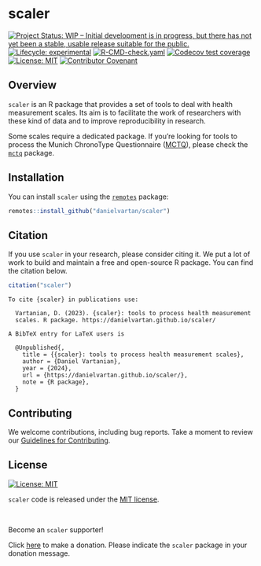 # scaler

<!-- badges: start -->
[![Project Status: WIP – Initial development is in progress, but there
has not yet been a stable, usable release suitable for the
public.](https://www.repostatus.org/badges/latest/wip.svg)](https://www.repostatus.org/#wip)
[![Lifecycle:
experimental](https://img.shields.io/badge/lifecycle-experimental-orange.svg)](https://lifecycle.r-lib.org/articles/stages.html#experimental)
[![R-CMD-check.yaml](https://github.com/danielvartan/scaler/actions/workflows/check-standard.yaml/badge.svg)](https://github.com/danielvartan/scaler/actions/workflows/check-standard.yaml)
[![Codecov test
coverage](https://codecov.io/gh/danielvartan/scaler/branch/main/graph/badge.svg)](https://app.codecov.io/gh/danielvartan/scaler?branch=main)
[![License:
MIT](https://img.shields.io/badge/license-MIT-green.png)](https://choosealicense.com/licenses/mit/)
[![Contributor
Covenant](https://img.shields.io/badge/Contributor%20Covenant-2.1-4baaaa.svg)](CODE_OF_CONDUCT.md)
<!-- badges: end -->

## Overview

`scaler` is an R package that provides a set of tools to deal with
health measurement scales. Its aim is to facilitate the work of
researchers with these kind of data and to improve reproducibility in
research.

Some scales require a dedicated package. If you’re looking for tools to
process the Munich ChronoType Questionnaire
([MCTQ](https://doi.org/10.1177/0748730402239679)), please check the
[`mctq`](https://github.com/ropensci/mctq) package.

## Installation

You can install `scaler` using the
[`remotes`](https://github.com/r-lib/remotes) package:

``` r
remotes::install_github("danielvartan/scaler")
```

## Citation

If you use `scaler` in your research, please consider citing it. We put
a lot of work to build and maintain a free and open-source R package.
You can find the citation below.

``` r
citation("scaler")
```

    To cite {scaler} in publications use:

      Vartanian, D. (2023). {scaler}: tools to process health measurement
      scales. R package. https://danielvartan.github.io/scaler/

    A BibTeX entry for LaTeX users is

      @Unpublished{,
        title = {{scaler}: tools to process health measurement scales},
        author = {Daniel Vartanian},
        year = {2024},
        url = {https://danielvartan.github.io/scaler/},
        note = {R package},
      }

## Contributing

We welcome contributions, including bug reports. Take a moment to review
our [Guidelines for
Contributing](https://danielvartan.github.io/scaler/CONTRIBUTING.html).

## License

[![License:
MIT](https://img.shields.io/badge/license-MIT-green.png)](https://opensource.org/license/mit/)

`scaler` code is released under the [MIT
license](https://opensource.org/license/mit/).

<br>

Become an `scaler` supporter!

Click [here](https://github.com/sponsors/danielvartan) to make a
donation. Please indicate the `scaler` package in your donation message.
